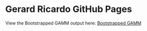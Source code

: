 # Gerard Ricardo GitHub Pages

View the Bootstrapped GAMM output here: [Bootstrapped GAMM](https://gerard-ricardo.github.io/Bootstrapped_GAMM.html)
